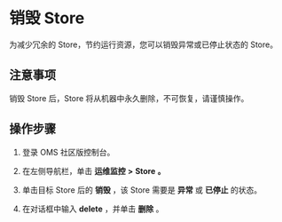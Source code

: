 销毁 Store 
=============================

为减少冗余的 Store，节约运行资源，您可以销毁异常或已停止状态的 Store。

注意事项 
-------------------------

销毁 Store 后，Store 将从机器中永久删除，不可恢复，请谨慎操作。

操作步骤 
-------------------------

1. 登录 OMS 社区版控制台。

   

2. 在左侧导航栏，单击 **运维监控** **\>** **Store** **。**

   

3. 单击目标 Store 后的 **销毁** ，该 Store 需要是 **异常** 或 **已停止** 的状态。

   

4. 在对话框中输入 **delete** ，并单击 **删除** 。

   



